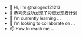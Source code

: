 - 👋 Hi, I’m @haloged121213
- 👀 恭喜您成功发现了彩蛋发现者计划
- 🌱 I’m currently learning ...
- 💞️ I’m looking to collaborate on ...
- 📫 How to reach me ...

<!---
haloged121213/haloged121213 is a ✨ special ✨ repository because its `README.md` (this file) appears on your GitHub profile.
You can click the Preview link to take a look at your changes.
--->
